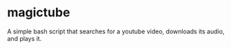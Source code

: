# magictube
A simple bash script that searches for a youtube video, downloads its audio, and plays it.
